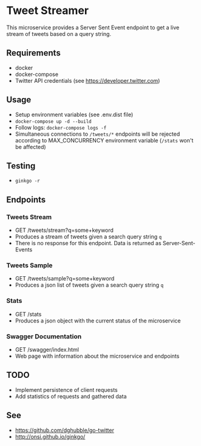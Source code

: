 # Tweet Streamer
This microservice provides a Server Sent Event endpoint to get a live stream of tweets based on a query string.

## Requirements
* docker
* docker-compose
* Twitter API credentials (see https://developer.twitter.com)

## Usage
* Setup environment variables (see .env.dist file)
* `docker-compose up -d --build`
* Follow logs: `docker-compose logs -f`
* Simultaneous connections to `/tweets/*` endpoints will be rejected according to MAX_CONCURRENCY environment variable (`/stats` won't be affected)

## Testing
* `ginkgo -r`

## Endpoints
### Tweets Stream
* GET /tweets/stream?q=some+keyword
* Produces a stream of tweets given a search query string `q`
* There is no response for this endpoint. Data is returned as Server-Sent-Events

### Tweets Sample
* GET /tweets/sample?q=some+keyword
* Produces a json list of tweets given a search query string `q`

### Stats
* GET /stats
* Produces a json object with the current status of the microservice

### Swagger Documentation
* GET /swagger/index.html
* Web page with information about the microservice and endpoints

## TODO
* Implement persistence of client requests
* Add statistics of requests and gathered data

## See
* https://github.com/dghubble/go-twitter
* http://onsi.github.io/ginkgo/
